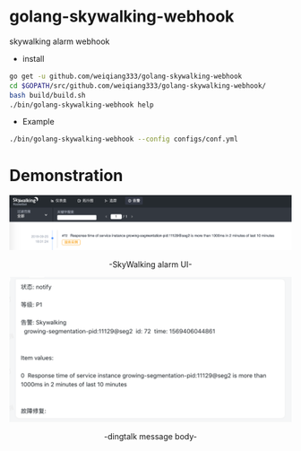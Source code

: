 # golang-skywalking-webhook
skywalking alarm webhook


- install
```bash
go get -u github.com/weiqiang333/golang-skywalking-webhook
cd $GOPATH/src/github.com/weiqiang333/golang-skywalking-webhook/
bash build/build.sh
./bin/golang-skywalking-webhook help
```

- Example
```bash
./bin/golang-skywalking-webhook --config configs/conf.yml
```

# Demonstration
<img src=".static/skywalking-UI-alarm.png"/>
<p align="center">-SkyWalking alarm UI-</p>

<img src=".static/skywalking-dingding-notify.png"/>
<p align="center">-dingtalk message body-</p>
